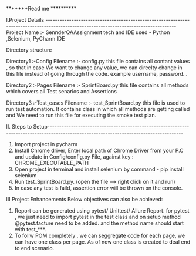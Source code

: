 *******Read me **********

I.Project Details -------------------------------------------------------------------------------------------------------------------------------------
Project Name :- SennderQAAssignment
tech and IDE used - Python ,Selenium, PyCharm IDE

Directory structure

Directory1 :-Config
Filename :- config.py 
this file contains all contant values , so that in case We want to change any value, 
we can direclty change in this file instead of going through the code. example username, password...

Directory2 :-Pages
Filename :- SprintBoard.py 
this file contains all methods which covers all Test senarios and Assertions

Directory3 :-Test_cases
Filename :- test_SprintBoard.py 
this file is used to run test automation. It contains class in which all methods are getting called 
and We need to run this file for executing the smoke test plan.

II. Steps to Setup---------------------------------------------------------------------------------------------------------------------------------------
1) Import project in pycharm
2) Install Chrome driver, Enter local path of Chrome Driver from your P.C and update in Config/config.py File,
   against key : CHROME_EXECUTABLE_PATH
3) Open project in terminal and install selenium by command - pip install selenium
4) Run test_SprintBoard.py. (open the file --> right click on it and run)
5) In case any test is faild, assertion error will be thrown on the console.


III Project Enhancements
Below objectives can also be achieved:
1) Report can be generated using pytest/ Unittest/ Allure Report. for pytest , we just need to import pytest in the test class 
and on setup method @pytest.facture need to be added. and the method name should start with test_***.
2) To follw POM completely , we can seggregate code for each page, we can have one class per page. 
As of now one class is created to deal end to end scenario.
